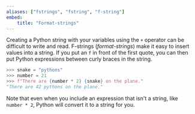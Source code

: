 ```yaml
---
aliases: ["fstrings", "fstring", "f-string"]
embed:
    title: "Format-strings"
---
```

Creating a Python string with your variables using the `+` operator can be difficult to write and read. F-strings (*format-strings*) make it easy to insert values into a string. If you put an `f` in front of the first quote, you can then put Python expressions between curly braces in the string.

```py
>>> snake = "pythons"
>>> number = 21
>>> f"There are {number * 2} {snake} on the plane."
"There are 42 pythons on the plane."
```
Note that even when you include an expression that isn't a string, like `number * 2`, Python will convert it to a string for you.
